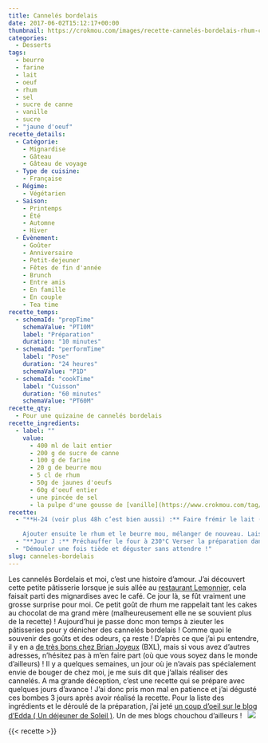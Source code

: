 ```yaml
---
title: Cannelés bordelais
date: 2017-06-02T15:12:17+00:00
thumbnail: https://crokmou.com/images/recette-cannelés-bordelais-rhum-crokmou-blog-cuisine-voyage-1.jpg
categories:
  - Desserts
tags:
  - beurre
  - farine
  - lait
  - oeuf
  - rhum
  - sel
  - sucre de canne
  - vanille
  - sucre
  - "jaune d'oeuf"
recette_details:
  - Catégorie:
    - Mignardise
    - Gâteau
    - Gâteau de voyage
  - Type de cuisine:
    - Française  
  - Régime:
    - Végétarien
  - Saison:
    - Printemps
    - Été
    - Automne
    - Hiver
  - Évènement:
    - Goûter
    - Anniversaire
    - Petit-dejeuner
    - Fêtes de fin d'année
    - Brunch
    - Entre amis
    - En famille
    - En couple
    - Tea time
recette_temps:
  - schemaId: "prepTime"
    schemaValue: "PT10M"
    label: "Préparation"
    duration: "10 minutes"
  - schemaId: "performTime"
    label: "Pose"
    duration: "24 heures"
    schemaValue: "P1D"
  - schemaId: "cookTime"
    label: "Cuisson"
    duration: "60 minutes"
    schemaValue: "PT60M"
recette_qty:
  - Pour une quizaine de cannelés bordelais
recette_ingredients:
  - label: ""
    value:
      - 400 ml de lait entier
      - 200 g de sucre de canne
      - 100 g de farine
      - 20 g de beurre mou
      - 5 cl de rhum
      - 50g de jaunes d'oeufs
      - 60g d'oeuf entier
      - une pincée de sel
      - la pulpe d'une gousse de [vanille](https://www.crokmou.com/tag/vanille)
recette:
  - "**H-24 (voir plus 48h c’est bien aussi) :** Faire frémir le lait (aux alentours des 80°C) avec la pulpe de vanille dans une casserole. Dans un cul de poule, mélanger le sucre, les oeufs, la farine et le sel. Ajouter ensuite, tout en mélangeant, petit à petit le lait chaud : la pâte doit avoir le moins de grumeaux possible.

    Ajouter ensuite le rhum et le beurre mou, mélanger de nouveau. Laisser refroidir et verser dans une bouteille propre. Mettre au réfrigérateur pour minimum 24h"
  - "**Jour J :** Préchauffer le four à 230°C Verser la préparation dans les moules à cannelés (en silicone pour moi) et faire cuire 10 min à 230°C puis 50 minutes à 190°C. Les cannelés vont peu à peu gonfler et revêtir une belle couleur dorée ! // Dans cette étape tout va dépendre de votre four ! De mon côté j’ai un four de brin et j’ai dû rallonger le temps de 30 minutes afin qu’ils soient bien dorés et ne s’affaissent pas une fois démoulés. Seulement voilà en faisant ça, le « cul » du cannelé était bien trop cuit et était donc un peu épais. Faites donc attention //"
  - "Démouler une fois tiède et déguster sans attendre !"
slug: canneles-bordelais
---
```


Les cannelés Bordelais et moi, c’est une histoire d’amour. J’ai découvert cette petite pâtisserie lorsque je suis allée au [restaurant Lemonnier](http://www.crokmou.com/2016/07/lemonnier-restaurant-eric-tristan-martin), cela faisait parti des mignardises avec le café. Ce jour là, se fût vraiment une grosse surprise pour moi. Ce petit goût de rhum me rappelait tant les cakes au chocolat de ma grand mère (malheureusement elle ne se souvient plus de la recette) ! Aujourd’hui je passe donc mon temps à zieuter les pâtisseries pour y dénicher des cannelés bordelais ! Comme quoi le souvenir des goûts et des odeurs, ça reste ! D’après ce que j’ai pu entendre, il y en a [de très bons chez Brian Joyeux](http://www.brianjoyeux.be/) (BXL), mais si vous avez d’autres adresses, n’hésitez pas à m’en faire part (où que vous soyez dans le monde d’ailleurs) ! Il y a quelques semaines, un jour où je n’avais pas spécialement envie de bouger de chez moi, je me suis dit que j’allais réaliser des cannelés. A ma grande déception, c’est une recette qui se prépare avec quelques jours d’avance ! J’ai donc pris mon mal en patience et j’ai dégusté ces bombes 3 jours après avoir réalisé la recette. Pour la liste des ingrédients et le déroulé de la préparation, j’ai jeté [un coup d’oeil sur le blog d’Edda ( Un déjeuner de Soleil )](http://www.undejeunerdesoleil.com/). Un de mes blogs chouchou d’ailleurs !   ![](https://crokmou.com/images/recette-cannelés-bordelais-rhum-crokmou-blog-cuisine-voyage-1-5_uz0yea.jpg)


{{< recette >}}
